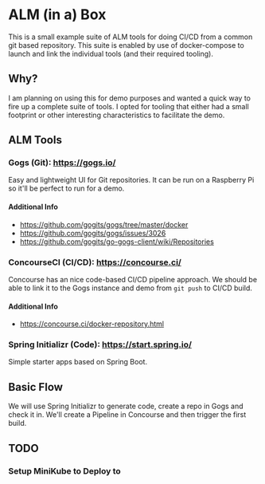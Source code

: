 # ALM (in a) Box

This is a small example suite of ALM tools for doing CI/CD from a common git
based repository.  This suite is enabled by use of docker-compose to launch and
link the individual tools (and their required tooling).

## Why?

I am planning on using this for demo purposes and wanted a quick way to fire up
a complete suite of tools.  I opted for tooling that either had a small
footprint or other interesting characteristics to facilitate the demo.

## ALM Tools

### Gogs (Git): https://gogs.io/

Easy and lightweight UI for Git repositories.  It can be run on a Raspberry Pi
so it'll be perfect to run for a demo.

#### Additional Info
- https://github.com/gogits/gogs/tree/master/docker
- https://github.com/gogits/gogs/issues/3026
- https://github.com/gogits/go-gogs-client/wiki/Repositories

### ConcourseCI (CI/CD): https://concourse.ci/

Concourse has an nice code-based CI/CD pipeline approach.  We should be able to
link it to the Gogs instance and demo from `git push` to CI/CD build.

#### Additional Info 
- https://concourse.ci/docker-repository.html

### Spring Initializr (Code): https://start.spring.io/

Simple starter apps based on Spring Boot.

## Basic Flow

We will use Spring Initializr to generate code, create a repo in Gogs and check
it in.  We'll create a Pipeline in Concourse and then trigger the first build.

## TODO

### Setup MiniKube to Deploy to

